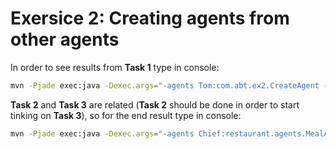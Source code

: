 # Exersice 2: Creating agents from other agents

In order to see results from **Task 1** type in console:
```sh
mvn -Pjade exec:java -Dexec.args="-agents Tom:com.abt.ex2.CreateAgent -gui"
```

**Task 2** and **Task 3** are related (**Task 2** should be done in order to start tinking on **Task 3**),
so for the end result type in console:
```sh
mvn -Pjade exec:java -Dexec.args="-agents Chief:restaurant.agents.MealAgent"
```